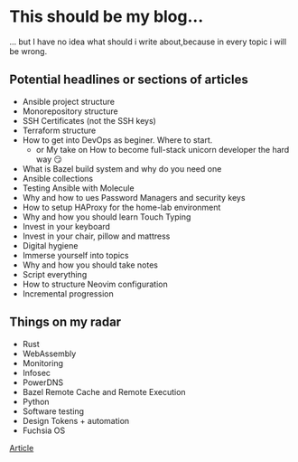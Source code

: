 # This should be my blog...

... but I have no idea what should i write about,because in every topic i will be wrong.

## Potential headlines or sections of articles

- Ansible project structure
- Monorepository structure
- SSH Certificates (not the SSH keys)
- Terraform structure
- How to get into DevOps as beginer. Where to start.
  - or My take on How to become full-stack unicorn developer the hard way 😏
- What is Bazel build system and why do you need one
- Ansible collections
- Testing Ansible with Molecule
- Why and how to ues Password Managers and security keys
- How to setup HAProxy for the home-lab environment
- Why and how you should learn Touch Typing
- Invest in your keyboard
- Invest in your chair, pillow and mattress
- Digital hygiene
- Immerse yourself into topics
- Why and how you should take notes
- Script everything
- How to structure Neovim configuration
- Incremental progression

## Things on my radar

- Rust
- WebAssembly
- Monitoring
- Infosec
- PowerDNS
- Bazel Remote Cache and Remote Execution
- Python
- Software testing
- Design Tokens + automation
- Fuchsia OS

[Article](article.md)
